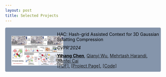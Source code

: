 ```yaml
---
layout: post
title: Selected Projects
---
```


<div style="display: flex; align-items: center; background-color: rgb(133, 149, 171); color: black; border-radius: 4px;">
  <div style="flex: 1;">
    <img src="/paperhacteaser.png" style="max-height: 95pt; margin-top: 11px; margin-left: 20px;">
  </div>
  <div style="flex: 2; padding-left: -10px; padding-top: 12px; padding-bottom: 12px;">
    <p style="margin: 1px 0;">HAC: Hash-grid Assisted Context for 3D Gaussian Splatting Compression</p>
    <p style="margin: 10px 0;"><em>CVPR'2024</em></p>
    <p style="margin: -1px 0;"><span style="font-weight: bold;"><u>Yihang Chen</u></span>, <a href="https://qianyiwu.github.io" target="_blank">Qianyi Wu</a>, <a href="https://sites.google.com/site/mehrtashharandi/" target="_blank">Mehrtash Harandi</a>, <a href="http://jianfei-cai.github.io" target="_blank">Jianfei Cai</a></p>
    <p style="margin: -1px 0;"><a href="https://yihangchen-ee.github.io/" target="_blank">[PDF]</a>, <a href="https://yihangchen-ee.github.io/paper_hac/" target="_blank">[Project Page]</a>, <a href="https://github.com/yihangchen-ee/hac/" target="_blank">[Code]</a></p>
  </div>
</div>
